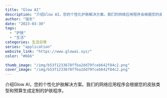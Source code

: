 ```yaml
---
title: "Glow AI"
description: "介绍Glow AI，您的个性化护肤解决方案。我们的网络应用程序会根据您的皮肤类型和预算生成定制的护肤程序。"
author: "瑞东"
date: "2023-03-30"
tags:
  - "护肤"
  - "生活"
categories: 生活日常
series: "application"
website_link: "https://www.glowai.xyz/"
color: "#666"

thumb_image: "/img/b53f1233678ffba2dd79fceb642f84c2.png"
cover_image: "/img/b53f1233678ffba2dd79fceb642f84c2.png"
---
```


介绍Glow AI，您的个性化护肤解决方案。我们的网络应用程序会根据您的皮肤类型和预算生成定制的护肤程序。